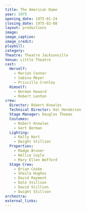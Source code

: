 ```yaml
---
title: The American Dame
year: 1975
opening_date: 1975-01-24
closing_date: 1975-02-08
layout: productions
image:
image_caption:
image_credit:
playbill: 
category: 
Theatre: Theatre Jacksonville
Venue: Little Theatre
cast:
  Herself:
    - Marion Conner
    - Sabina Meyer
    - Priscilla Cronley
  Himself:
    - Norman Howard
    - Robert Lenten
crew: 
  Director: Robert Knowles
  Technical Director: Hal Henderson
  Stage Manager: Douglas Thomas
  Costumes:
    - Robert Knowles
    - Gert Berman
  Lighting:
    - Kelly Hart
    - Dwight Stillson
  Properties:
    - Madge Bruner
    - Nellie Coyle
    - Mary Ellen Wofford
  Stage Crew:
    - Brian Cooke
    - Sheila Hughes
    - David Rayment
    - Dale Stillson
    - David Stillson
    - Dwight Stillson
orchestra:
external_links:
---
```


